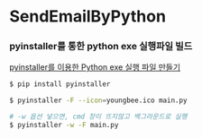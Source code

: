 # SendEmailByPython

### pyinstaller를 통한 python exe 실행파일 빌드
[pyinstaller를 이용한 Python exe 실행 파일 만들기](https://hongku.tistory.com/338)
```bash
$ pip install pyinstaller

$ pyinstaller -F --icon=youngbee.ico main.py

# -w 옵션 넣으면, cmd 창이 뜨지않고 백그라운드로 실행
$ pyinstaller -w -F main.py 
```
